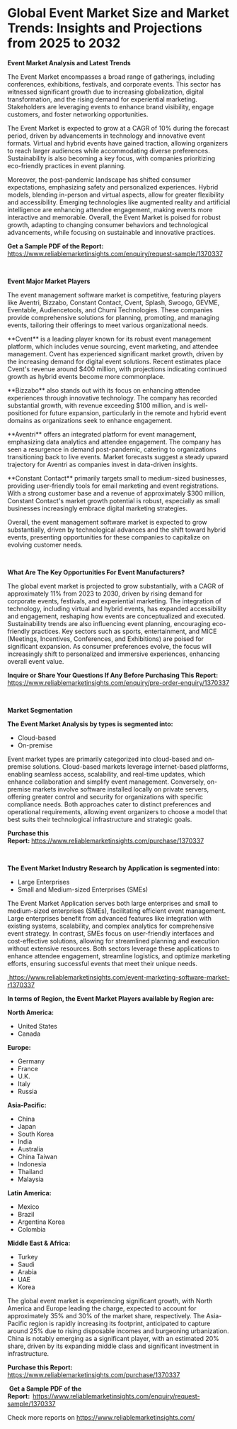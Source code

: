 <p><h1>Global Event Market Size and Market Trends: Insights and Projections from 2025 to 2032</h1></p><p><strong>Event Market Analysis and Latest Trends</strong></p>
<p><p>The Event Market encompasses a broad range of gatherings, including conferences, exhibitions, festivals, and corporate events. This sector has witnessed significant growth due to increasing globalization, digital transformation, and the rising demand for experiential marketing. Stakeholders are leveraging events to enhance brand visibility, engage customers, and foster networking opportunities. </p><p>The Event Market is expected to grow at a CAGR of 10% during the forecast period, driven by advancements in technology and innovative event formats. Virtual and hybrid events have gained traction, allowing organizers to reach larger audiences while accommodating diverse preferences. Sustainability is also becoming a key focus, with companies prioritizing eco-friendly practices in event planning.</p><p>Moreover, the post-pandemic landscape has shifted consumer expectations, emphasizing safety and personalized experiences. Hybrid models, blending in-person and virtual aspects, allow for greater flexibility and accessibility. Emerging technologies like augmented reality and artificial intelligence are enhancing attendee engagement, making events more interactive and memorable. Overall, the Event Market is poised for robust growth, adapting to changing consumer behaviors and technological advancements, while focusing on sustainable and innovative practices.</p></p>
<p><strong>Get a Sample PDF of the Report:&nbsp;</strong> <a href="https://www.reliablemarketinsights.com/enquiry/request-sample/1370337?utm_campaign=3008&utm_medium=2&utm_source=Github&utm_content=ia&utm_term=22032025&utm_id=event">https://www.reliablemarketinsights.com/enquiry/request-sample/1370337</a></p>
<p>&nbsp;</p>
<p><strong>Event Major Market Players</strong></p>
<p><p>The event management software market is competitive, featuring players like Aventri, Bizzabo, Constant Contact, Cvent, Splash, Swoogo, GEVME, Eventable, Audiencetools, and Chumi Technologies. These companies provide comprehensive solutions for planning, promoting, and managing events, tailoring their offerings to meet various organizational needs.</p><p>**Cvent** is a leading player known for its robust event management platform, which includes venue sourcing, event marketing, and attendee management. Cvent has experienced significant market growth, driven by the increasing demand for digital event solutions. Recent estimates place Cvent's revenue around $400 million, with projections indicating continued growth as hybrid events become more commonplace.</p><p>**Bizzabo** also stands out with its focus on enhancing attendee experiences through innovative technology. The company has recorded substantial growth, with revenue exceeding $100 million, and is well-positioned for future expansion, particularly in the remote and hybrid event domains as organizations seek to enhance engagement.</p><p>**Aventri** offers an integrated platform for event management, emphasizing data analytics and attendee engagement. The company has seen a resurgence in demand post-pandemic, catering to organizations transitioning back to live events. Market forecasts suggest a steady upward trajectory for Aventri as companies invest in data-driven insights.</p><p>**Constant Contact** primarily targets small to medium-sized businesses, providing user-friendly tools for email marketing and event registrations. With a strong customer base and a revenue of approximately $300 million, Constant Contact's market growth potential is robust, especially as small businesses increasingly embrace digital marketing strategies.</p><p>Overall, the event management software market is expected to grow substantially, driven by technological advances and the shift toward hybrid events, presenting opportunities for these companies to capitalize on evolving customer needs.</p></p>
<p>&nbsp;</p>
<p><strong>What Are The Key Opportunities For Event Manufacturers?</strong></p>
<p><p>The global event market is projected to grow substantially, with a CAGR of approximately 11% from 2023 to 2030, driven by rising demand for corporate events, festivals, and experiential marketing. The integration of technology, including virtual and hybrid events, has expanded accessibility and engagement, reshaping how events are conceptualized and executed. Sustainability trends are also influencing event planning, encouraging eco-friendly practices. Key sectors such as sports, entertainment, and MICE (Meetings, Incentives, Conferences, and Exhibitions) are poised for significant expansion. As consumer preferences evolve, the focus will increasingly shift to personalized and immersive experiences, enhancing overall event value.</p></p>
<p><strong>Inquire or Share Your Questions If Any Before Purchasing This Report:</strong> <a href="https://www.reliablemarketinsights.com/enquiry/pre-order-enquiry/1370337?utm_campaign=3008&utm_medium=2&utm_source=Github&utm_content=ia&utm_term=22032025&utm_id=event">https://www.reliablemarketinsights.com/enquiry/pre-order-enquiry/1370337</a></p>
<p>&nbsp;</p>
<p><strong>Market Segmentation</strong></p>
<p><strong>The Event Market Analysis by types is segmented into:</strong></p>
<p><ul><li>Cloud-based</li><li>On-premise</li></ul></p>
<p><p>Event market types are primarily categorized into cloud-based and on-premise solutions. Cloud-based markets leverage internet-based platforms, enabling seamless access, scalability, and real-time updates, which enhance collaboration and simplify event management. Conversely, on-premise markets involve software installed locally on private servers, offering greater control and security for organizations with specific compliance needs. Both approaches cater to distinct preferences and operational requirements, allowing event organizers to choose a model that best suits their technological infrastructure and strategic goals.</p></p>
<p><strong>Purchase this Report:&nbsp;</strong><a href="https://www.reliablemarketinsights.com/purchase/1370337?utm_campaign=3008&utm_medium=2&utm_source=Github&utm_content=ia&utm_term=22032025&utm_id=event">https://www.reliablemarketinsights.com/purchase/1370337</a></p>
<p>&nbsp;</p>
<p><strong>The Event Market Industry Research by Application is segmented into:</strong></p>
<p><ul><li>Large Enterprises</li><li>Small and Medium-sized Enterprises (SMEs)</li></ul></p>
<p><p>The Event Market Application serves both large enterprises and small to medium-sized enterprises (SMEs), facilitating efficient event management. Large enterprises benefit from advanced features like integration with existing systems, scalability, and complex analytics for comprehensive event strategy. In contrast, SMEs focus on user-friendly interfaces and cost-effective solutions, allowing for streamlined planning and execution without extensive resources. Both sectors leverage these applications to enhance attendee engagement, streamline logistics, and optimize marketing efforts, ensuring successful events that meet their unique needs.</p></p>
<p><a href="https://www.reliablemarketinsights.com/event-marketing-software-market-r1370337?utm_campaign=3008&utm_medium=2&utm_source=Github&utm_content=ia&utm_term=22032025&utm_id=event">&nbsp;https://www.reliablemarketinsights.com/event-marketing-software-market-r1370337</a></p>
<p><strong>In terms of Region, the Event Market Players available by Region are:</strong></p>
<p>
    <p> <strong> North America: </strong>
        <ul>
            <li>United States</li>
            <li>Canada</li>
        </ul>
        </p> 
    <p> <strong> Europe: </strong>
        <ul>
            <li>Germany</li>
            <li>France</li>
            <li>U.K.</li>
            <li>Italy</li>
            <li>Russia</li>
        </ul>
        </p> 
    <p> <strong> Asia-Pacific: </strong>
        <ul>
            <li>China</li>
            <li>Japan</li>
            <li>South Korea</li>
            <li>India</li>
            <li>Australia</li>
            <li>China Taiwan</li>
            <li>Indonesia</li>
            <li>Thailand</li>
            <li>Malaysia</li>
        </ul>
        </p> 
    <p> <strong> Latin America: </strong>
        <ul>
            <li>Mexico</li>
            <li>Brazil</li>
            <li>Argentina Korea</li>
            <li>Colombia</li>
        </ul>
        </p> 
    <p> <strong> Middle East & Africa: </strong>
        <ul>
            <li>Turkey</li>
            <li>Saudi</li>
            <li>Arabia</li>
            <li>UAE</li>
            <li>Korea</li>
        </ul>
    </p>
    </p>
<p><p>The global event market is experiencing significant growth, with North America and Europe leading the charge, expected to account for approximately 35% and 30% of the market share, respectively. The Asia-Pacific region is rapidly increasing its footprint, anticipated to capture around 25% due to rising disposable incomes and burgeoning urbanization. China is notably emerging as a significant player, with an estimated 20% share, driven by its expanding middle class and significant investment in infrastructure.</p></p>
<p><strong>Purchase this Report: </strong><a href="https://www.reliablemarketinsights.com/purchase/1370337?utm_campaign=3008&utm_medium=2&utm_source=Github&utm_content=ia&utm_term=22032025&utm_id=event">https://www.reliablemarketinsights.com/purchase/1370337</a></p>
<p>&nbsp;<strong>Get a Sample PDF of the Report:&nbsp;&nbsp;</strong><a href="https://www.reliablemarketinsights.com/enquiry/request-sample/1370337?utm_campaign=3008&utm_medium=2&utm_source=Github&utm_content=ia&utm_term=22032025&utm_id=event">https://www.reliablemarketinsights.com/enquiry/request-sample/1370337</a></p>
<p><strong></strong></p>
<p>Check more reports on <a href="https://www.reliablemarketinsights.com/?utm_campaign=3008&utm_medium=2&utm_source=Github&utm_content=ia&utm_term=22032025&utm_id=event">https://www.reliablemarketinsights.com/</a></p>